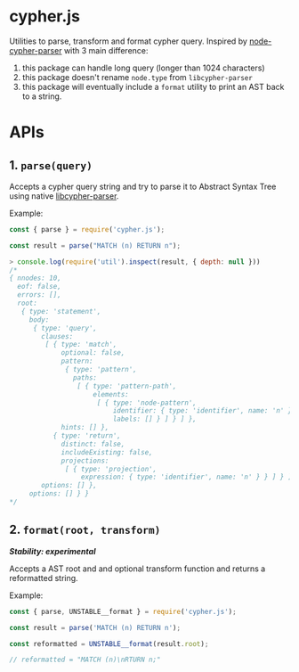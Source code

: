# cypher.js

Utilities to parse, transform and format cypher query. Inspired by [node-cypher-parser](https://github.com/Loupi/node-cypher-parser) with 3 main difference:

1. this package can handle long query (longer than 1024 characters)
2. this package doesn't rename `node.type` from `libcypher-parser`
3. this package will eventually include a `format` utility to print an AST back to a string.

# APIs

## 1. `parse(query)`

Accepts a cypher query string and try to parse it to Abstract Syntax Tree using native [libcypher-parser](https://github.com/cleishm/libcypher-parser).

Example:

```js
const { parse } = require('cypher.js');

const result = parse("MATCH (n) RETURN n");

> console.log(require('util').inspect(result, { depth: null }))
/*
{ nnodes: 10,
  eof: false,
  errors: [],
  root:
   { type: 'statement',
     body:
      { type: 'query',
        clauses:
         [ { type: 'match',
             optional: false,
             pattern:
              { type: 'pattern',
                paths:
                 [ { type: 'pattern-path',
                     elements:
                      [ { type: 'node-pattern',
                          identifier: { type: 'identifier', name: 'n' },
                          labels: [] } ] } ] },
             hints: [] },
           { type: 'return',
             distinct: false,
             includeExisting: false,
             projections:
              [ { type: 'projection',
                  expression: { type: 'identifier', name: 'n' } } ] } ],
        options: [] },
     options: [] } }
*/
```

## 2. `format(root, transform)`

_**Stability: experimental**_

Accepts a AST root and and optional transform function and returns a reformatted string.

Example:

```js
const { parse, UNSTABLE__format } = require('cypher.js');

const result = parse('MATCH (n) RETURN n');

const reformatted = UNSTABLE__format(result.root);

// reformatted = "MATCH (n)\nRTURN n;"
```
